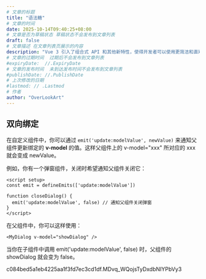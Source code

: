 ```yaml
---
# 文章的标题
title: "语法糖"
# 文章的时间
date: 2025-10-14T09:40:25+08:00
# 文章是否为草稿状态 草稿状态不会发布到文章列表
draft: false
# 文章描述 在文章列表页展示的内容
description: "Vue 3 引入了组合式 API 和其他新特性，使得开发者可以使用更简洁和直观的语法来编写 Vue 组件。"
# 文章的过期时间  过期后不会发布到文章列表
#expiryDate:  //.ExpiryDate
# 文章的发布时间  未到达发布时间不会发布到文章列表
#publishDate: //.PublishDate
# 上次修改的日期
#lastmod: // .Lastmod
# 作者
author: "OverLookArt"
---
```


## 双向绑定

在自定义组件中，你可以通过 `emit('update:modelValue', newValue)` 来通知父组件更新绑定的 **v-model** 的值。这样父组件上的 v-model="xxx" 所对应的 xxx 就会变成 newValue。


例如，你有一个弹窗组件，关闭时希望通知父组件关闭它：

```vue
<script setup>
const emit = defineEmits(['update:modelValue'])

function closeDialog() {
  emit('update:modelValue', false) // 通知父组件关闭弹窗
}
</script>
```

在父组件中，你可以这样使用：

```vue
<MyDialog v-model="showDialog" />
```
当你在子组件中调用 emit('update:modelValue', false) 时，父组件的 showDialog 就会变为 false。

c084bed5a1eb4225aa1f3fd7ec3cd1df.MDvq_WQojsTyDxdbNIYPbVy3
